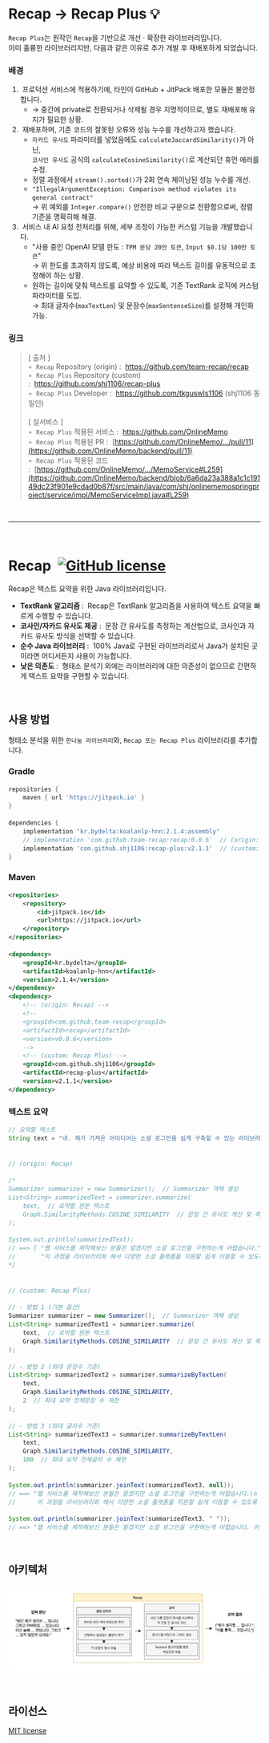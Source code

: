 # Recap &#8594; Recap Plus 💡

`Recap Plus`는 원작인 `Recap`을 기반으로 개선 · 확장한 라이브러리입니다.<br>
이미 훌륭한 라이브러리지만, 다음과 같은 이유로 추가 개발 후 재배포하게 되었습니다.

### 배경
1. &nbsp;프로덕션 서비스에 적용하기에, 타인이 GitHub + JitPack 배포한 모듈은 불안정합니다.
   - &#8594; 중간에 private로 전환되거나 삭제될 경우 치명적이므로, 별도 재배포해 유지가 필요한 상황.
2. &nbsp;재배포하며, 기존 코드의 잘못된 오류와 성능 누수를 개선하고자 했습니다.
   - `자카드 유사도` 파라미터를 넣었음에도 `calculateJaccardSimilarity()`가 아닌,<br>`코사인 유사도` 공식의 `calculateCosineSimilarity()`로 계산되던 휴먼 에러를 수정.
   - 정렬 과정에서 `stream().sorted()`가 2회 연속 체이닝된 성능 누수를 개선.
   - `"IllegalArgumentException: Comparison method violates its general contract"`<br>&#8594; 위 예외를 `Integer.compare()` 안전한 비교 구문으로 전환함으로써, 정렬 기준을 명확히해 해결.
3. &nbsp;서비스 내 AI 요청 전처리를 위해, 세부 조정이 가능한 커스텀 기능을 개발했습니다.
   - "사용 중인 OpenAI 모델 한도 : `TPM 분당 20만 토큰`, `Input $0.1당 100만 토큰`"<br>&#8594; 위 한도를 초과하지 않도록, 예상 비용에 따라 텍스트 길이를 유동적으로 조정해야 하는 상황.
   - 원하는 길이에 맞춰 텍스트를 요약할 수 있도록, 기존 TextRank 로직에 커스텀 파라미터를 도입.<br>&#8594; 최대 글자수(`maxTextLen`) 및 문장수(`maxSentenseSize`)를 설정해 개인화 가능.

### 링크
>[ 출처 ]<br>
◦&nbsp;&nbsp;`Recap` Repository (origin) :&nbsp;&nbsp;https://github.com/team-recap/recap<br>
◦&nbsp;&nbsp;`Recap Plus` Repository (custom) :&nbsp;&nbsp;https://github.com/shj1106/recap-plus<br>
◦&nbsp;&nbsp;`Recap Plus` Developer :&nbsp;&nbsp;https://github.com/tkguswls1106 (shj1106 동일인)<br><br>
[ 실서비스 ]<br>
◦&nbsp;&nbsp;`Recap Plus` 적용된 서비스 :&nbsp;&nbsp;https://github.com/OnlineMemo<br>
◦&nbsp;&nbsp;`Recap Plus` 적용된 PR :&nbsp;&nbsp;[https://github.com/OnlineMemo/.../pull/11](https://github.com/OnlineMemo/backend/pull/11)<br>
◦&nbsp;&nbsp;`Recap Plus` 적용된 코드 :&nbsp;&nbsp;[https://github.com/OnlineMemo/.../MemoService#L259](https://github.com/OnlineMemo/backend/blob/6a6da23a388a1c1c19149dc23f901e9cdad0b87f/src/main/java/com/shj/onlinememospringproject/service/impl/MemoServiceImpl.java#L259)

<br>

---

<br>

# Recap&nbsp;&nbsp;[![GitHub license](https://img.shields.io/badge/license-MIT-blue.svg)](https://github.com/facebook/react/blob/main/LICENSE)
Recap은 텍스트 요약을 위한 Java 라이브러리입니다.

* **TextRank 알고리즘** :&nbsp;&nbsp;Recap은 TextRank 알고리즘을 사용하여 텍스트 요약을 빠르게 수행할 수 있습니다.
* **코사인/자카드 유사도 제공** :&nbsp;&nbsp;문장 간 유사도를 측정하는 계산법으로, 코사인과 자카드 유사도 방식을 선택할 수 있습니다.
* **순수 Java 라이브러리** :&nbsp;&nbsp;100% Java로 구현된 라이브러리로서 Java가 설치된 곳이라면 어디서든지 사용이 가능합니다.
* **낮은 의존도** :&nbsp;&nbsp;형태소 분석기 외에는 라이브러리에 대한 의존성이 없으므로 간편하게 텍스트 요약을 구현할 수 있습니다.

<br>

## 사용 방법
형태소 분석을 위한 `한나눔 라이브러리`와, `Recap 또는 Recap Plus` 라이브러리를 추가합니다.

### Gradle
```gradle
repositories {
    maven { url 'https://jitpack.io' }
}

dependencies {
    implementation "kr.bydelta:koalanlp-hnn:2.1.4:assembly"
    // implementation 'com.github.team-recap:recap:0.0.6'  // (origin: Recap)
    implementation 'com.github.shj1106:recap-plus:v2.1.1'  // (custom: Recap Plus)
}
```

### Maven
```xml
<repositories>
    <repository>
        <id>jitpack.io</id>
        <url>https://jitpack.io</url>
    </repository>
</repositories>

<dependency>
    <groupId>kr.bydelta</groupId>
    <artifactId>koalanlp-hnn</artifactId>
    <version>2.1.4</version>
</dependency>
<dependency>
    <!-- (origin: Recap) -->
    <!--
    <groupId>com.github.team-recap</groupId>
    <artifactId>recap</artifactId>
    <version>v0.0.6</version>
    -->
    <!-- (custom: Recap Plus) -->
    <groupId>com.github.shj1106</groupId>
    <artifactId>recap-plus</artifactId>
    <version>v2.1.1</version>
</dependency>
```

### 텍스트 요약
```java
// 요약할 텍스트
String text = "네. 제가 가져온 아이디어는 소셜 로그인을 쉽게 구축할 수 있는 라이브러리입니다. 웹 서비스를 제작해보신 분들은 알겠지만 소셜 로그인을 구현하는게 굉장히 어렵습니다. 소셜 플랫폼과의 연동뿐만아니라 해당 과정을 클라이언트와 연동하는 과정이 생각보다 많이 복잡합니다. 그래서 이 과정을 차라리 라이브러리화 해서 다양한 소셜 플랫폼을 지원할 뿐만아니라 쉽게 이용할 수 있도록 제작해보고 싶습니다.";


// (origin: Recap)

/*
Summarizer summarizer = new Summarizer();  // Summarizer 객체 생성
List<String> summarizedText = summarizer.summarize(
    text,  // 요약할 원본 텍스트
    Graph.SimilarityMethods.COSINE_SIMILARITY  // 문장 간 유사도 계산 및 측정법 (COSINE 또는 JACCARD)
);

System.out.println(summarizedText);
// ==> [ "웹 서비스를 제작해보신 분들은 알겠지만 소셜 로그인을 구현하는게 어렵습니다.",
//       "이 과정을 라이브러리화 해서 다양한 소셜 플랫폼을 지원할 쉽게 이용할 수 있도록 제작해보고 싶습니다." ]
*/


// (custom: Recap Plus)

// - 방법 1 (기본 옵션)
Summarizer summarizer = new Summarizer();  // Summarizer 객체 생성
List<String> summarizedText1 = summarizer.summarize(
    text,  // 요약할 원본 텍스트
    Graph.SimilarityMethods.COSINE_SIMILARITY  // 문장 간 유사도 계산 및 측정법 (COSINE 또는 JACCARD)
);

// - 방법 2 (최대 문장수 기준)
List<String> summarizedText2 = summarizer.summarizeByTextLen(
    text,
    Graph.SimilarityMethods.COSINE_SIMILARITY,
    2  // 최대 요약 전체문장 수 제한
);

// - 방법 3 (최대 글자수 기준)
List<String> summarizedText3 = summarizer.summarizeByTextLen(
    text,
    Graph.SimilarityMethods.COSINE_SIMILARITY,
    100  // 최대 요약 전체글자 수 제한
);

System.out.println(summarizer.joinText(summarizedText3, null));
// ==> "웹 서비스를 제작해보신 분들은 알겠지만 소셜 로그인을 구현하는게 어렵습니다.\n
//      이 과정을 라이브러리화 해서 다양한 소셜 플랫폼을 지원할 쉽게 이용할 수 있도록 제작해보고 싶습니다."

System.out.println(summarizer.joinText(summarizedText3, " "));
// ==> "웹 서비스를 제작해보신 분들은 알겠지만 소셜 로그인을 구현하는게 어렵습니다. 이 과정을 라이브러리화 해서 다양한 소셜 플랫폼을 지원할 쉽게 이용할 수 있도록 제작해보고 싶습니다."
```

<br>

## 아키텍처
![structure](https://github.com/shj1106/recap-plus/blob/main/images/structure.png)

<br>

## 라이선스
[MIT license](https://github.com/shj1106/recap-plus/blob/main/LICENSE)
